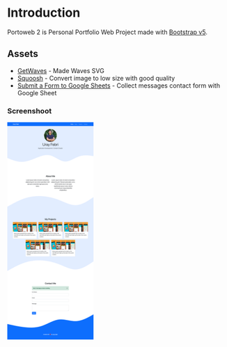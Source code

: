 # Introduction

Portoweb 2 is Personal Portfolio Web Project made with [Bootstrap v5](https://getbootstrap.com/docs/5.1/getting-started/introduction/).

## Assets

- [GetWaves](https://getwaves.io/) - Made Waves SVG
- [Squoosh](https://squoosh.app/) - Convert image to low size with good quality
- [Submit a Form to Google Sheets](https://github.com/jamiewilson/form-to-google-sheets) - Collect messages contact form with Google Sheet

### Screenshoot

<img src="ss-v1.1.png" height="500" alt="Portoweb2 v1.1"/>
